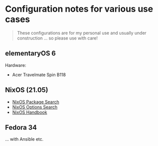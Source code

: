 # Configuration notes for various use cases

> These configurations are for my personal use and usually under construction ... so please use with care!

## elementaryOS 6

Hardware:
- Acer Travelmate Spin B118

## NixOS (21.05)

- [NixOS Package Search](https://search.nixos.org/packages)
- [NixOS Options Search](https://search.nixos.org/options)
- [NixOS Handbook](https://nixos.org/manual/nixos/stable)

## Fedora 34

... with Ansible etc.
